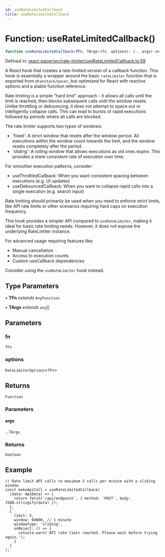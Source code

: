 ```yaml
---
id: useRateLimitedCallback
title: useRateLimitedCallback
---
```


<!-- DO NOT EDIT: this page is autogenerated from the type comments -->

# Function: useRateLimitedCallback()

```ts
function useRateLimitedCallback<TFn, TArgs>(fn, options): (...args) => boolean
```

Defined in: [react-pacer/src/rate-limiter/useRateLimitedCallback.ts:59](https://github.com/tanstack/pacer/blob/main/packages/react-pacer/src/rate-limiter/useRateLimitedCallback.ts#L59)

A React hook that creates a rate-limited version of a callback function.
This hook is essentially a wrapper around the basic `rateLimiter` function
that is exported from `@tanstack/pacer`,
but optimized for React with reactive options and a stable function reference.

Rate limiting is a simple "hard limit" approach - it allows all calls until the limit
is reached, then blocks subsequent calls until the window resets. Unlike throttling
or debouncing, it does not attempt to space out or intelligently collapse calls.
This can lead to bursts of rapid executions followed by periods where all calls
are blocked.

The rate limiter supports two types of windows:
- 'fixed': A strict window that resets after the window period. All executions within the window count
  towards the limit, and the window resets completely after the period.
- 'sliding': A rolling window that allows executions as old ones expire. This provides a more
  consistent rate of execution over time.

For smoother execution patterns, consider:
- useThrottledCallback: When you want consistent spacing between executions (e.g. UI updates)
- useDebouncedCallback: When you want to collapse rapid calls into a single execution (e.g. search input)

Rate limiting should primarily be used when you need to enforce strict limits,
like API rate limits or other scenarios requiring hard caps on execution frequency.

This hook provides a simpler API compared to `useRateLimiter`, making it ideal for basic
rate limiting needs. However, it does not expose the underlying RateLimiter instance.

For advanced usage requiring features like:
- Manual cancellation
- Access to execution counts
- Custom useCallback dependencies

Consider using the `useRateLimiter` hook instead.

## Type Parameters

• **TFn** *extends* `AnyFunction`

• **TArgs** *extends* `any`[]

## Parameters

### fn

`TFn`

### options

`RateLimiterOptions`\<`TFn`\>

## Returns

`Function`

### Parameters

#### args

...`TArgs`

### Returns

`boolean`

## Example

```tsx
// Rate limit API calls to maximum 5 calls per minute with a sliding window
const makeApiCall = useRateLimitedCallback(
  (data: ApiData) => {
    return fetch('/api/endpoint', { method: 'POST', body: JSON.stringify(data) });
  },
  {
    limit: 5,
    window: 60000, // 1 minute
    windowType: 'sliding',
    onReject: () => {
      console.warn('API rate limit reached. Please wait before trying again.');
    }
  }
);
```
